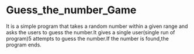 # Guess_the_number_Game
It is a simple program that takes a random number within a given range and asks the users to guess the number.It gives a single user(single run of program)5 attempts to guess the number.If the number is found,the program ends.
